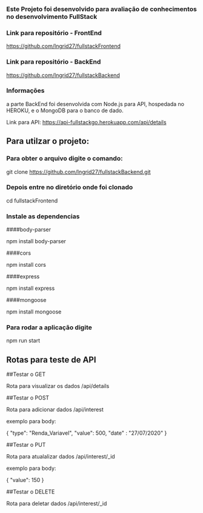 ### Este Projeto foi desenvolvido para avaliação de conhecimentos no desenvolvimento FullStack

### Link para repositório - FrontEnd
https://github.com/Ingrid27/fullstackFrontend

### Link para repositório - BackEnd
https://github.com/Ingrid27/fullstackBackend

### Informações 

a parte BackEnd foi desenvolvida com  Node.js para API, hospedada no HEROKU, e o MongoDB para o banco de dado.

Link para API: https://api-fullstackgo.herokuapp.com/api/details

## Para utilzar o projeto:

### Para obter o arquivo digite o comando:

git clone https://github.com/Ingrid27/fullstackBackend.git

### Depois entre no diretório onde foi clonado
 
 cd fullstackFrontend
 
 ### Instale as dependencias
 
 ####body-parser
 
 npm install body-parser
 
 ####cors
 
 npm install cors
 
 ####express
 
 npm install express
 
 ####mongoose
 
 npm install mongoose
 
 
 ### Para rodar a aplicação digite 
 
 npm run start
 
 ## Rotas para teste de API
 
 ##Testar o GET 
 
 Rota para visualizar os dados 
 /api/details 
 
 ##Testar o POST
 
 Rota para adicionar dados
 /api/interest
 
 exemplo para body:
 
  {
   "type": "Renda_Variavel",
   "value": 500,
   "date" : "27/07/2020"
}

 ##Testar o PUT
 
 Rota para atualalizar dados
 /api/interest/_id

 exemplo para body:
 
 {
  "value": 150
 }
 
 ##Testar o DELETE
 
 Rota para deletar dados
 /api/interest/_id
